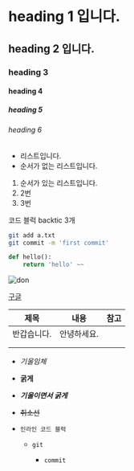 # heading 1 입니다.

## heading 2 입니다.

### heading 3

#### heading 4

##### heading 5

###### heading 6

- 리스트입니다.
- 순서가 없는 리스트입니다.

1. 순서가 있는 리스트입니다.
2. 2번
3. 3번

코드 블럭 backtic 3개

```bash
git add a.txt
git commit -m 'first commit'
```

~~~python
def hello():
    return 'hello' ~~
~~~

![don](https://www.google.com/url?sa=i&url=https%3A%2F%2Fko.wikipedia.org%2Fwiki%2F%25EB%258F%2588&psig=AOvVaw2q4pFEgISgdBS2iPwxPB24&ust=1626523574577000&source=images&cd=vfe&ved=0CAsQjRxqFwoTCJi-jtLG5_ECFQAAAAAdAAAAABAI)

[구글](https://google.com/)

| 제목        | 내용        | 참고 |
| ----------- | ----------- | ---- |
| 반갑습니다. | 안녕하세요. |      |
|             |             |      |
|             |             |      |

- *기울임체*

- **굵게**

- ***기울이면서 굵게***

- ~~취소선~~

- ```
  인라인 코드 블럭
  ```

  - ```
    git
    ```

    - `commit`
